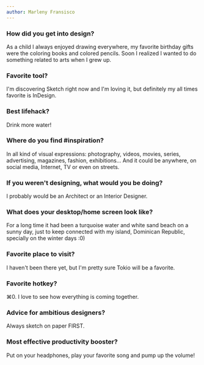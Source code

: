 ```yaml
---
author: Marleny Fransisco
---
```


### How did you get into design?

As a child I always enjoyed drawing everywhere, my favorite birthday gifts were the coloring books and colored pencils. Soon I realized I wanted to do something related to arts when I grew up.

### Favorite tool?

I'm discovering Sketch right now and I'm loving it, but definitely my all times favorite is InDesign.

### Best lifehack?

Drink more water!

### Where do you find #inspiration?

In all kind of visual expressions: photography, videos, movies, series, advertising, magazines, fashion, exhibitions... And it could be anywhere, on social media, Internet, TV or even on streets.

### If you weren't designing, what would you be doing?

I probably would be an Architect or an Interior Designer.

### What does your desktop/home screen look like?

For a long time it had been a turquoise water and white sand beach on a sunny day, just to keep connected with my island, Dominican Republic, specially on the winter days :0)

### Favorite place to visit?

I haven't been there yet, but I'm pretty sure Tokio will be a favorite.

### Favorite hotkey?

⌘0. I love to see how everything is coming together.

### Advice for ambitious designers?

Always sketch on paper FIRST.

### Most effective productivity booster?

Put on your headphones, play your favorite song and pump up the volume!
